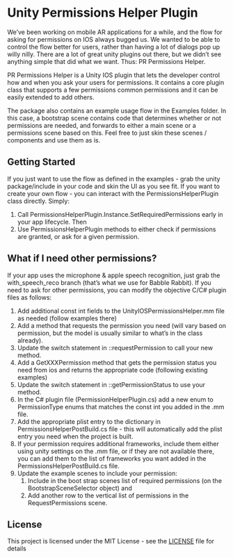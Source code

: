 # Unity Permissions Helper Plugin #

We’ve been working on mobile AR applications for a while, and the flow for asking for permissions on IOS always bugged us. We wanted to be able to control the flow better for users, rather than having a lot of dialogs pop up willy nilly. There are a lot of great unity plugins out there, but we didn’t see anything simple that did what we want. Thus: PR Permissions Helper.

PR Permissions Helper is a Unity IOS plugin that lets the developer control how and when you ask your users for permissions. It contains a core plugin class that supports a few permissions common permissions and it can be easily extended to add others.

The package also contains an example usage flow in the Examples folder. In this case, a bootstrap scene contains code that determines whether or not permissions are needed, and forwards to either a main scene or a permissions scene based on this. Feel free to just skin these scenes / components and use them as is. 


## Getting Started ##

If you just want to use the flow as defined in the examples - grab the unity package/include in your code and skin the UI as you see fit. If you want to create your own flow - you can interact with the PermissionsHelperPlugin class directly. Simply:
 
1. Call PermissionsHelperPlugin.Instance.SetRequiredPermissions early in your app lifecycle. Then
2. Use PermissionsHelperPlugin methods to either check if permissions are granted, or ask for a given permission.

## What if I need other permissions? ##
If your app uses the microphone & apple speech recognition, just grab the with_speech_reco branch (that’s what we use for Babble Rabbit). If you need to ask for other permissions, you can modify the objective C/C# plugin files as follows:

1. Add additional const int fields to the UnityIOSPermissionsHelper.mm file as needed (follow examples there)
2. Add a method that requests the permission you need (will vary based on permission, but the model is usually similar to what’s in the class already). 
3. Update the switch statement in ::requestPermission to call your new method.
4. Add a GetXXXPermission method that gets the permission status you need from ios and returns the appropriate code (following existing examples)
5. Update the switch statement in ::getPermissionStatus to use your method.
6. In the C# plugin file (PermissionHelperPlugin.cs) add a new enum to PermissionType enums that matches the const int you added in the .mm file.
7. Add the appropriate plist entry to the dictionary in PermissionsHelperPostBuild.cs file - this will automatically add the plist entry you need when the project is built. 
8. If your permission requires additional frameworks, include them either using unity settings on the .mm file, or if they are not available there, you can add them to the list of frameworks you want added in the PermissionsHelperPostBuild.cs file.
9. Update the example scenes to include your permission: 
    1. Include in the boot strap scenes list of required permissions (on the BootstrapSceneSelector object) and
    2. Add another row to the vertical list of permissions in the RequestPermissions scene.

## License ##

This project is licensed under the MIT License - see the [LICENSE](LICENSE) file for details


